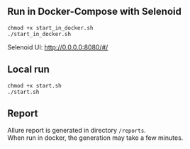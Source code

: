## Run in Docker-Compose with Selenoid
```shell
chmod +x start_in_docker.sh
./start_in_docker.sh
```
Selenoid UI: http://0.0.0.0:8080/#/

## Local run
```shell
chmod +x start.sh
./start.sh
```

## Report
Allure report is generated in directory `/reports`.   
When run in docker, the generation may take a few minutes.
